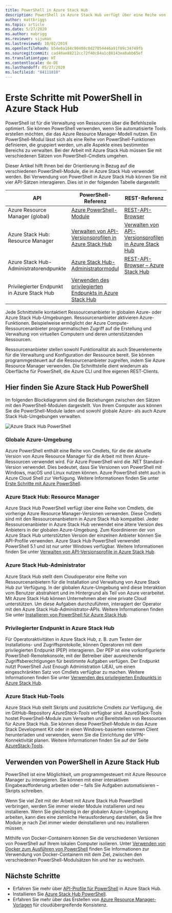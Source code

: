 ```yaml
---
title: PowerShell in Azure Stack Hub
description: PowerShell in Azure Stack Hub verfügt über eine Reihe von Modulen und Kontexten.
author: mattbriggs
ms.topic: article
ms.date: 5/27/2020
ms.author: mabrigg
ms.reviewer: sijuman
ms.lastreviewed: 10/02/2019
ms.openlocfilehash: b54e8a184c90408c0d27054446a91f09c34749fb
ms.sourcegitcommit: cad40ae88212cc72f40c84a1c88143ea0abb65ef
ms.translationtype: HT
ms.contentlocale: de-DE
ms.lasthandoff: 05/27/2020
ms.locfileid: "84111810"
---
```

# <a name="get-started-with-powershell-in-azure-stack-hub"></a>Erste Schritte mit PowerShell in Azure Stack Hub

PowerShell ist für die Verwaltung von Ressourcen über die Befehlszeile optimiert. Sie können PowerShell verwenden, wenn Sie automatisierte Tools erstellen möchten, die das Azure Resource Manager-Modell nutzen. Ein PowerShell-Modul lässt sich als eine Reihe von PowerShell-Funktionen definieren, die gruppiert werden, um alle Aspekte eines bestimmten Bereichs zu verwalten. Bei der Arbeit mit Azure Stack Hub müssen Sie mit verschiedenen Sätzen von PowerShell-Cmdlets umgehen.

Dieser Artikel hilft Ihnen bei der Orientierung in Bezug auf die verschiedenen PowerShell-Module, die in Azure Stack Hub verwendet werden. Bei Verwendung von PowerShell in Azure Stack Hub können Sie mit vier API-Sätzen interagieren. Dies ist in der folgenden Tabelle dargestellt:

| API | PowerShell-Referenz | REST-Referenz |
| --- | --- | --- |
| Azure Resource Manager (global) | [Azure PowerShell-Module](https://github.com/Azure/azure-powershell/blob/master/documentation/azure-powershell-modules.md) | [REST-API-Browser](https://docs.microsoft.com/rest/api/) |
| Azure Stack Hub: Resource Manager | [Verwalten von API-Versionsprofilen in Azure Stack Hub](azure-stack-version-profiles.md) | [Verwalten von API-Versionsprofilen in Azure Stack Hub](azure-stack-version-profiles.md) |
| Azure Stack Hub-Administratorendpunkte | [Azure Stack Hub-Administratormodul](https://docs.microsoft.com/powershell/azure/azure-stack/overview) | [REST-API-Browser – Azure Stack Hub](https://docs.microsoft.com/rest/api/?term=Azure%20Azure%20Stack%20Admin) |
| Privilegierter Endpunkt in Azure Stack Hub | [Verwenden des privilegierten Endpunkts in Azure Stack Hub](../operator/azure-stack-privileged-endpoint.md) | |

Jede Schnittstelle kontaktiert Ressourcenanbieter in globalen Azure- oder Azure Stack Hub-Umgebungen. Ressourcenanbieter aktivieren Azure-Funktionen. Beispielweise ermöglicht der Azure Compute-Ressourcenanbieter programmatischen Zugriff auf die Erstellung und Verwaltung von virtuellen Computern und deren unterstützenden Ressourcen.

Ressourcenanbieter stellen sowohl Funktionalität als auch Steuerelemente für die Verwaltung und Konfiguration der Ressource bereit. Sie können programmgesteuert auf die Ressourcenanbieter zugreifen, indem Sie Azure Resource Manager verwenden. Die Schnittstelle dient wiederum als Oberfläche für PowerShell, die Azure CLI und Ihre eigenen REST-Clients.

## <a name="where-to-find-azure-stack-hub-powershell"></a>Hier finden Sie Azure Stack Hub PowerShell

Im folgenden Blockdiagramm sind die Beziehungen zwischen den Sätzen mit den PowerShell-Modulen dargestellt. Von Ihrem Computer aus können Sie die PowerShell-Module laden und sowohl globale Azure- als auch Azure Stack Hub-Umgebungen verwalten.

![Azure Stack Hub PowerShell](media/azure-stack-powershell-overview/azure-stack-powerShell.svg)

### <a name="global-azure"></a>Globale Azure-Umgebung

Azure PowerShell enthält eine Reihe von Cmdlets, für die die aktuelle Version von Azure Resource Manager für die Arbeit mit Ihren Azure-Ressourcen verwendet wird. Für Azure PowerShell wird die .NET Standard-Version verwendet. Dies bedeutet, dass Sie Versionen von PowerShell mit Windows, macOS und Linux nutzen können. Azure PowerShell steht auch in Azure Cloud Shell zur Verfügung. Weitere Informationen finden Sie unter [Erste Schritte mit Azure PowerShell](https://docs.microsoft.com/powershell/azure/get-started-azureps).

### <a name="azure-stack-hub-resource-manager"></a>Azure Stack Hub: Resource Manager

Azure Stack Hub PowerShell verfügt über eine Reihe von Cmdlets, die vorherige Azure Resource Manager-Versionen verwenden. Diese Cmdlets sind mit den Ressourcenanbietern in Azure Stack Hub kompatibel. Jeder Ressourcenanbieter in Azure Stack Hub verwendet eine ältere Version des Anbieters in der globalen Azure-Umgebung. Zum Koordinieren der von Azure Stack Hub unterstützten Version der einzelnen Anbieter können Sie API-Profile verwenden. Azure Stack Hub PowerShell verwendet PowerShell 5.1 und ist nur unter Windows verfügbar. Weitere Informationen finden Sie unter [Verwalten von API-Versionsprofile in Azure Stack Hub](azure-stack-version-profiles.md).

### <a name="azure-stack-hub-administrator"></a>Azure Stack Hub-Administrator

Azure Stack Hub stellt dem Cloudoperator eine Reihe von Ressourcenanbietern für die Installation und Verwaltung von Azure Stack Hub zur Verfügung. In der globalen Azure-Umgebung wird diese Interaktion vom Benutzer abstrahiert und im Hintergrund als Teil von Azure verarbeitet. Mit Azure Stack Hub können Unternehmen aber eine private Cloud unterstützen. Um diese Aufgaben durchzuführen, interagiert der Operator mit den Azure Stack Hub-Administrator-APIs. Weitere Informationen finden Sie unter [Installieren von PowerShell für Azure Stack Hub](../operator/azure-stack-powershell-install.md).

### <a name="azure-stack-hub-privileged-endpoint"></a>Privilegierter Endpunkt in Azure Stack Hub

Für Operatoraktivitäten in Azure Stack Hub, z. B. zum Testen der Installations- und Zugriffsprotokolle, können Operatoren mit dem privilegierten Endpunkt (PEP) interagieren. Der PEP ist eine vorkonfigurierte PowerShell-Remotekonsole, mit der Betreiber über ausreichende Zugriffsberechtigungen für bestimmte Aufgaben verfügen. Der Endpunkt nutzt PowerShell Just Enough Administration (JEA), um einen eingeschränkten Satz von Cmdlets verfügbar zu machen. Weitere Informationen finden Sie unter [Verwenden des privilegierten Endpunkts in Azure Stack Hub](../operator/azure-stack-privileged-endpoint.md).

### <a name="azure-stack-hub-tools"></a>Azure Stack Hub-Tools

Azure Stack Hub stellt Skripts und zusätzliche Cmdlets zur Verfügung, die im GitHub-Repository *AzureStack-Tools* verfügbar sind. AzureStack-Tools hostet PowerShell-Module zum Verwalten und Bereitstellen von Ressourcen für Azure Stack Hub. Sie können diese PowerShell-Module in das Azure Stack Development Kit oder in einen Windows-basierten externen Client herunterladen und verwenden, wenn Sie die Einrichtung der VPN-Konnektivität planen. Weitere Informationen finden Sie auf der Seite [AzureStack-Tools](https://github.com/Azure/AzureStack-Tools).

## <a name="work-with-powershell-in-azure-stack-hub"></a>Verwenden von PowerShell in Azure Stack Hub

PowerShell ist eine Möglichkeit, um programmgesteuert mit Azure Resource Manager zu interagieren. Sie können mit einer interaktiven Eingabeaufforderung arbeiten oder – falls Sie Aufgaben automatisieren – Skripts schreiben.

Wenn Sie viel Zeit mit der Arbeit mit Azure Stack Hub PowerShell verbringen, werden Sie immer wieder Module installieren und neu installieren. Wenn Sie gleichzeitig in der globalen Azure-Umgebung arbeiten, kann dies eine ziemliche Herausforderung darstellen, da Sie Ihre Module je nach Ziel immer wieder deinstallieren und neu installieren müssen. 

Mithilfe von Docker-Containern können Sie die verschiedenen Versionen von PowerShell auf Ihrem lokalen Computer isolieren. Unter [Verwenden von Docker zum Ausführen von PowerShell](azure-stack-powershell-user-docker.md) finden Sie Informationen zur Verwendung von Docker-Containern mit dem Ziel, zwischen den verschiedenen PowerShell-Modulsätzen hin und her zu wechseln.


## <a name="next-steps"></a>Nächste Schritte

- Erfahren Sie mehr über [API-Profile für PowerShell](azure-stack-version-profiles.md) in Azure Stack Hub.
- Installieren Sie [Azure Stack Hub PowerShell](../operator/azure-stack-powershell-install.md).
- Erfahren Sie mehr über das Erstellen von [Azure Resource Manager-Vorlagen](azure-stack-develop-templates.md) für cloudübergreifende Konsistenz.
